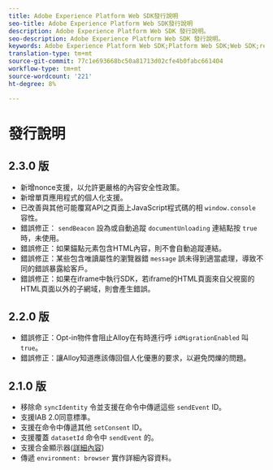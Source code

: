 ```yaml
---
title: Adobe Experience Platform Web SDK發行說明
seo-title: Adobe Experience Platform Web SDK發行說明
description: Adobe Experience Platform Web SDK 發行說明。
seo-description: Adobe Experience Platform Web SDK 發行說明。
keywords: Adobe Experience Platform Web SDK;Platform Web SDK;Web SDK;release notes;
translation-type: tm+mt
source-git-commit: 77c1e693668bc50a81713d02cfe4b0fabc661404
workflow-type: tm+mt
source-wordcount: '221'
ht-degree: 8%

---
```



# 發行說明

## 2.3.0 版

* 新增nonce支援，以允許更嚴格的內容安全性政策。
* 新增單頁應用程式的個人化支援。
* 已改善與其他可能覆寫API之頁面上JavaScript程式碼的相 `window.console` 容性。
* 錯誤修正： `sendBeacon` 設為或自動追蹤 `documentUnloading` 連結點按 `true` 時，未使用。
* 錯誤修正：如果錨點元素包含HTML內容，則不會自動追蹤連結。
* 錯誤修正：某些包含唯讀屬性的瀏覽器錯 `message` 誤未得到適當處理，導致不同的錯誤暴露給客戶。
* 錯誤修正：如果在iframe中執行SDK，若iframe的HTML頁面來自父視窗的HTML頁面以外的子網域，則會產生錯誤。

## 2.2.0 版

* 錯誤修正：Opt-in物件會阻止Alloy在有時進行呼 `idMigrationEnabled` 叫 `true`。
* 錯誤修正：讓Alloy知道應該傳回個人化優惠的要求，以避免閃爍的問題。

## 2.1.0 版

* 移除命 `syncIdentity` 令並支援在命令中傳遞這些 `sendEvent` ID。
* 支援IAB 2.0同意標準。
* 支援在命令中傳遞其他 `setConsent` ID。
* 支援覆蓋 `datasetId` 命令中 `sendEvent` 的。
* 支援合金顯示器([詳細內容](https://github.com/adobe/alloy/wiki/Monitoring-Hooks))
* 傳遞 `environment: browser` 實作詳細內容資料。
